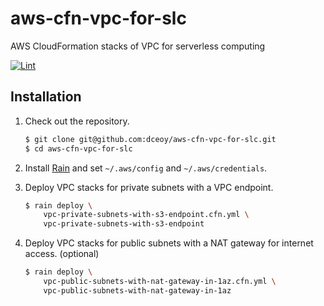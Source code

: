 aws-cfn-vpc-for-slc
===================

AWS CloudFormation stacks of VPC for serverless computing

[![Lint](https://github.com/dceoy/aws-cfn-vpc-for-slc/actions/workflows/lint.yml/badge.svg)](https://github.com/dceoy/aws-cfn-vpc-for-slc/actions/workflows/lint.yml)

Installation
------------

1.  Check out the repository.

    ```sh
    $ git clone git@github.com:dceoy/aws-cfn-vpc-for-slc.git
    $ cd aws-cfn-vpc-for-slc
    ```

2.  Install [Rain](https://github.com/aws-cloudformation/rain) and set `~/.aws/config` and `~/.aws/credentials`.

3.  Deploy VPC stacks for private subnets with a VPC endpoint.

    ```sh
    $ rain deploy \
        vpc-private-subnets-with-s3-endpoint.cfn.yml \
        vpc-private-subnets-with-s3-endpoint
    ```

4.  Deploy VPC stacks for public subnets with a NAT gateway for internet access. (optional)

    ```sh
    $ rain deploy \
        vpc-public-subnets-with-nat-gateway-in-1az.cfn.yml \
        vpc-public-subnets-with-nat-gateway-in-1az
    ```
